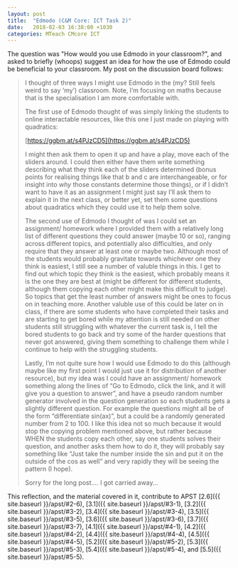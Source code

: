 ```yaml
---
layout: post
title:  "Edmodo (C&M Core: ICT Task 2)"
date:   2018-02-03 16:38:00 +1030
categories: MTeach CMcore ICT
---
```


The question was "How would you use Edmodo in your classroom?", and asked to briefly (whoops) suggest an idea for how the use of Edmodo could be beneficial to your classroom. My post on the discussion board follows:

<blockquote markdown="1">
I thought of three ways I might use Edmodo in the (my? Still feels weird to say ‘my’) classroom. Note, I’m focusing on maths because that is the specialisation I am more comfortable with.

The first use of Edmodo thought of was simply linking the students to online interactable resources, like this one I just made on playing with quadratics:

[https://ggbm.at/s4PJzCD5](https://ggbm.at/s4PJzCD5) 

I might then ask them to open it up and have a play, move each of the sliders around. I could then either have them write something describing what they think each of the sliders determined (bonus points for realising things like that b and c are interchangeable, or for insight into _why_ those constants determine those things), or if I didn’t want to have it as an assignment I might just say I’ll ask them to explain it in the next class, or better yet, set them some questions about quadratics which they could use it to help them solve. 

The second use of Edmodo I thought of was I could set an assignment/ homework where I provided them with a relatively long list of different questions they could answer (maybe 10 or so), ranging across different topics, and potentially also difficulties, and only require that they answer at least one or maybe two. Although most of the students would probably gravitate towards whichever one they think is easiest, I still see a number of valuble things in this. I get to find out which topic they think is the easiest, which probably means it is the one they are best at (might be different for different students, although them copying each other might make this difficult to judge). So topics that get the least  number of answers might be ones to focus on in teaching more. Another valuble use of this could be later on in class, if there are some students who have completed their tasks and are starting to get bored while my attention is still needed on other students still struggling with whatever the current task is, I tell the bored students to go back and try some of the harder questions that never got answered, giving them something to challenge them while I continue to help with the struggling students.

Lastly, I’m not quite sure how I would use Edmodo to do this (although maybe like my first point I would just use it for distribution of another resource), but my idea was I could have an assignment/ homework something along the lines of “Go to Edmodo, click the link, and it will give you a question to answer”, and have a pseudo random number  generator involved in the question generation so each students gets a slightly different question. For example the questions might all be of the form “differentiate sin(ax)”, but a could be a randomly generated number from 2 to 100. I like this idea not so much because it would stop the copying problem mentioned above, but rather because WHEN the students copy each other, say one students solves their question, and another asks them how to do it, they will probably say something like “Just take the number inside the sin and put it on the outside of the cos as well” and very rapidly they will be seeing the pattern (I hope).

Sorry for the long post.... I got carried away...
</blockquote>

This reflection, and the material covered in it, contribute to APST 
[2.6]({{ site.baseurl }}/apst/#2-6),
[3.1]({{ site.baseurl }}/apst/#3-1),
[3.2]({{ site.baseurl }}/apst/#3-2),
[3.4]({{ site.baseurl }}/apst/#3-4),
[3.5]({{ site.baseurl }}/apst/#3-5),
[3.6]({{ site.baseurl }}/apst/#3-6),
[3.7]({{ site.baseurl }}/apst/#3-7),
[4.1]({{ site.baseurl }}/apst/#4-1),
[4.2]({{ site.baseurl }}/apst/#4-2),
[4.4]({{ site.baseurl }}/apst/#4-4),
[4.5]({{ site.baseurl }}/apst/#4-5),
[5.2]({{ site.baseurl }}/apst/#5-2),
[5.3]({{ site.baseurl }}/apst/#5-3),
[5.4]({{ site.baseurl }}/apst/#5-4), and
[5.5]({{ site.baseurl }}/apst/#5-5).

